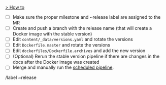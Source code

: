 [> How to](https://gitlab.com/gitlab-org/gitlab-docs/blob/master/dockerfiles/README.md)

- [ ] Make sure the proper milestone and ~release label are assigned to the MR
- [ ] Create and push a branch with the release name (that will create a Docker image with the stable version)
- [ ] Edit `content/_data/versions.yaml` and rotate the versions
- [ ] Edit `Dockerfile.master` and rotate the versions
- [ ] Edit `dockerfiles/Dockerfile.archives` and add the new version
- [ ] \(Optional) Rerun the stable version pipeline if there are changes in the docs after the Docker image was created
- [ ] Merge and manually run the [scheduled pipeline](https://gitlab.com/gitlab-org/gitlab-docs/pipeline_schedules).

/label ~release
